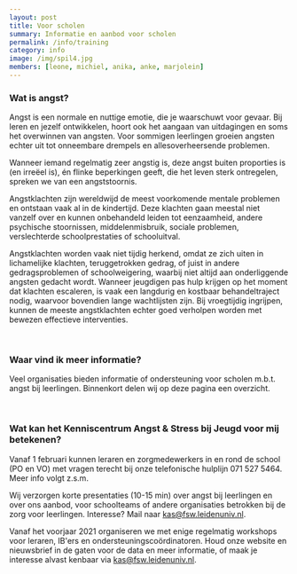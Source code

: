 ```yaml
---
layout: post
title: Voor scholen
summary: Informatie en aanbod voor scholen
permalink: /info/training
category: info
image: /img/spil4.jpg
members: [leone, michiel, anika, anke, marjolein]
---
```


### Wat is angst? 

Angst is een normale en nuttige emotie, die je waarschuwt voor gevaar. Bij leren en jezelf ontwikkelen, hoort ook het aangaan van uitdagingen en soms het overwinnen van angsten. Voor sommigen leerlingen groeien angsten echter uit tot onneembare drempels en allesoverheersende problemen. 

Wanneer iemand regelmatig zeer angstig is, deze angst buiten proporties is (en irreëel is), én flinke beperkingen geeft, die het leven sterk ontregelen, spreken we van een angststoornis. 

Angstklachten zijn wereldwijd de meest voorkomende mentale problemen en ontstaan vaak al in de kindertijd. Deze klachten gaan meestal niet vanzelf over en kunnen onbehandeld leiden tot eenzaamheid, andere psychische stoornissen, middelenmisbruik, sociale problemen, verslechterde schoolprestaties of schooluitval.

Angstklachten worden vaak niet tijdig herkend, omdat ze zich uiten in lichamelijke klachten, teruggetrokken gedrag, of juist in andere gedragsproblemen of schoolweigering, waarbij niet altijd aan onderliggende angsten gedacht wordt. Wanneer jeugdigen pas hulp krijgen op het moment dat klachten escaleren, is vaak een langdurig en kostbaar behandeltraject nodig, waarvoor bovendien lange wachtlijsten zijn. Bij vroegtijdig ingrijpen, kunnen de meeste angstklachten echter goed verholpen worden met bewezen effectieve interventies. 

<br>

### Waar vind ik meer informatie?

Veel organisaties bieden informatie of ondersteuning voor scholen m.b.t. angst bij leerlingen. Binnenkort delen wij op deze pagina een overzicht. 

<br>

### Wat kan het Kenniscentrum Angst & Stress bij Jeugd voor mij betekenen?  

Vanaf 1 februari kunnen leraren en zorgmedewerkers in en rond de school (PO en VO) met vragen terecht bij onze telefonische hulplijn 071 527 5464. 
Meer info volgt z.s.m.

Wij verzorgen korte presentaties (10-15 min) over angst bij leerlingen en over ons aanbod, voor schoolteams of andere organisaties betrokken bij de zorg voor leerlingen. Interesse? Mail naar kas@fsw.leidenuniv.nl. 

Vanaf het voorjaar 2021 organiseren we met enige regelmatig workshops voor leraren, IB'ers en ondersteuningscoördinatoren. Houd onze website en nieuwsbrief in de gaten voor de data en meer informatie, of maak je interesse alvast kenbaar via kas@fsw.leidenuniv.nl. 


